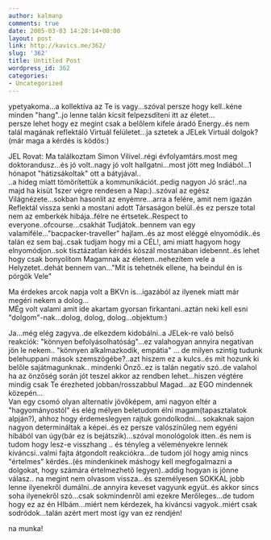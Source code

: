 ```yaml
---
author: kalmanp
comments: true
date: 2005-03-03 14:20:14+00:00
layout: post
link: http://kavics.me/362/
slug: '362'
title: Untitled Post
wordpress_id: 362
categories:
- Uncategorized
---
```


ypetyakoma...a kollektíva az Te is vagy...szóval persze hogy kell..kéne minden "hang"..jo lenne talán kicsit felpezsdíteni itt az életet...  
persze lehet hogy ez megint csak a belőlem kifele áradó Energy..és nem talál magának reflektáló Virtuál felületet...ja sztetek a JELek Virtuál dolgok? (már maga a kérdés is ködös:)




JEL Rovat: Ma találkoztam Simon Vilivel..régi évfolyamtárs.most meg doktorandusz...és jó volt..nagy jó volt hallgatni...most jött meg Indiából...1 hónapot "hátizsákoltak" ott a bátyjával..  
..a hideg miatt tömörítettük a kommunikációt..pedig nagyon Jó srác!..na majd ha kisüt 1szer végre rendesen a Nap:)..szóval az egész Világnézete...sokban hasonlít az enyémre...arra a felére, amit nem igazán Reflektál vissza senki a mostani adott Társaságon belül..és ez persze total nem az emberkék hibája..félre ne értsetek..Respect to everyone..ofcourse...csakhát Tudjátok..bennem van egy valamiféle..."bacpacker-traveller" hajlam..és az most eléggé elnyomódik..és talán ez sem baj..csak tudjam hogy mi a CÉL!, ami miatt hagyom hogy elnyomódjon..sok tisztázatlan kérdés kószál mostanában idebennt..és lehet hogy csak bonyolítom Magamnak az életem..nehezítem vele a Helyzetet..dehát bennem van..."Mit is tehetnék ellene, ha beindul én is pörgök Vele"




Ma érdekes arcok napja volt a BKVn is...igazából az ilyenek miatt már megéri nekem a dolog...  
MÉg volt valami amit ide akartam gyorsan firkantani..aztán neki kell esni "dolgom"-nak...dolog, dolog, dolog...objektum:)




Ja...még elég zagyva..de elkezdem kidobálni..a JELek-re való belső reakciók: "könnyen befolyásolhatóság"...ez valahogyan annyira negatívan jön le nekem.. "könnyen alkalmazkodik, empátia" ... de milyen szintig tudunk belehuppani mások szemszögébe?..azt hiszem ez a kulcs..és mit hozunk ki belőle sajátmagunknak.. mindenki Önző..ez is talán negatív szó..de valahol ha az önzőség során jót teszel akkor az rendben lehet...hiszen végtére mindig csak Te érezheted jobban/rosszabbul Magad...az EGO mindennek közepén...  
Van egy csomó olyan alternatív jövőképem, ami nagyon eltér a "hagyományostól" és elég mélyen beletudom élni magam(tapasztalatok alpján?), ahhoz hogy érdemeslegyen rajtuk gondolkodni... sokaknak sajon nagyon determináltak a képei..és ez persze valószínűleg nem egyéni hibából van úgy(bár ez is bejátszik)...szóval monológolok itten..és nem is tudom hogy lesz-e visszhang  .. és tényleg a véleményekre lennék kíváncsi..valmi fajta átgondolt reakciókra...de tudom jól hogy amig nincs "értelmes" kérdés..(és mindenkinek máshogy kell megfogalmazni a dolgokat, hogy számára értelmezhető legyen)..addig hogyan is jönne válasz.. na megint nem olvasom vissza...és személyesen SOKKAL jobb lenne ilyenekről dumálni..de annyira keveset vagyunk együt..és akkor sincs soha ilyenekről szó...csak sokmindenről ami ezekre Merőleges...de tudom hogy ez az én HIbám...miért nem kérdezek, ha kíváncsi vagyok..miért csak sodródok...talán azért mert most így van ez rendjén!




na munka!
